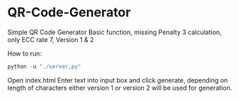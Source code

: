 # QR-Code-Generator
Simple QR Code Generator
Basic function, missing Penalty 3 calculation, only ECC rate 7, Version 1 & 2

How to run:
```py
python -u "./server,py"
```
Open index.html
Enter text into input box and click generate, depending on length of characters either version 1 or version 2 will be used for generation.